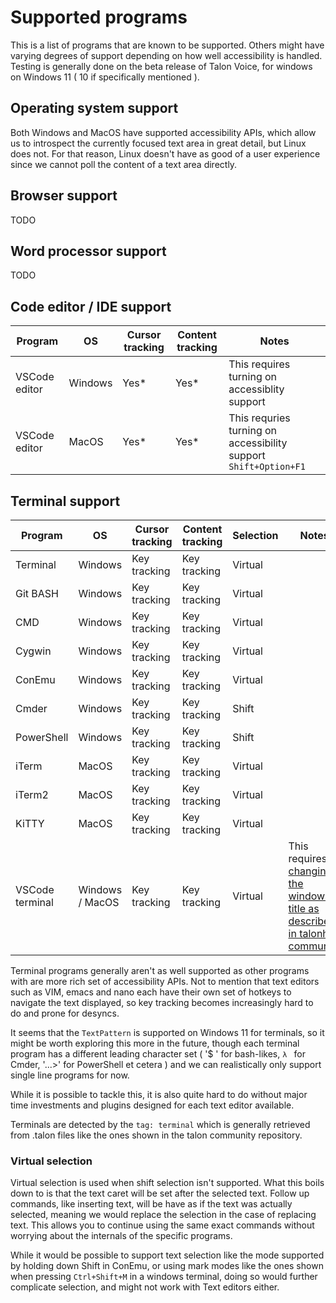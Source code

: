 # Supported programs

This is a list of programs that are known to be supported. Others might have varying degrees of support depending on how well accessibility is handled. Testing is generally done on the beta release of Talon Voice, for windows on Windows 11 ( 10 if specifically mentioned ).

## Operating system support

Both Windows and MacOS have supported accessibility APIs, which allow us to introspect the currently focused text area in great detail, but Linux does not. For that reason, Linux doesn't have as good of a user experience since we cannot poll the content of a text area directly.

## Browser support

TODO

## Word processor support

TODO

## Code editor / IDE support

| Program         | OS      | Cursor tracking | Content tracking | Notes |
|-----------------|---------|-----------------|------------------|-------|
| VSCode editor   | Windows | Yes*            | Yes*             | This requires turning on accessiblity support |
| VSCode editor   | MacOS   | Yes*            | Yes*             | This requries turning on accessibility support `Shift+Option+F1`|

## Terminal support

| Program         | OS      | Cursor tracking | Content tracking | Selection | Notes |
|-----------------|---------|-----------------|------------------|-----------|-------|
| Terminal        | Windows | Key tracking    | Key tracking     | Virtual   |       |
| Git BASH        | Windows | Key tracking    | Key tracking     | Virtual   |       |
| CMD             | Windows | Key tracking    | Key tracking     | Virtual   |       |
| Cygwin          | Windows | Key tracking    | Key tracking     | Virtual   |       |
| ConEmu          | Windows | Key tracking    | Key tracking     | Virtual   |       |
| Cmder           | Windows | Key tracking    | Key tracking     | Shift     |       |
| PowerShell      | Windows | Key tracking    | Key tracking     | Shift     |       |
| iTerm           | MacOS   | Key tracking    | Key tracking     | Virtual   |       |
| iTerm2          | MacOS   | Key tracking    | Key tracking     | Virtual   |       |
| KiTTY           | MacOS   | Key tracking    | Key tracking     | Virtual   |       |
| VSCode terminal | Windows / MacOS | Key tracking    | Key tracking     | Virtual   | This requires [changing the windows title as described in talonhub community](https://github.com/talonhub/community/tree/main/apps/vscode#terminal) |


Terminal programs generally aren't as well supported as other programs with are more rich set of accessibility APIs. Not to mention that text editors such as VIM, emacs and nano each have their own set of hotkeys to navigate the text displayed, so key tracking becomes increasingly hard to do and prone for desyncs.

It seems that the `TextPattern` is supported on Windows 11 for terminals, so it might be worth exploring this more in the future, though each terminal program has a different leading character set ( '$ ' for bash-likes, `λ ` for Cmder, '...>' for PowerShell et cetera ) and we can realistically only support single line programs for now.

While it is possible to tackle this, it is also quite hard to do without major time investments and plugins designed for each text editor available.

Terminals are detected by the `tag: terminal` which is generally retrieved from .talon files like the ones shown in the talon community repository.

### Virtual selection

Virtual selection is used when shift selection isn't supported. What this boils down to is that the text caret will be set after the selected text. Follow up commands, like inserting text, will be have as if the text was actually selected, meaning we would replace the selection in the case of replacing text. This allows you to continue using the same exact commands without worrying about the internals of the specific programs.

While it would be possible to support text selection like the mode supported by holding down Shift in ConEmu, or using mark modes like the ones shown when pressing `Ctrl+Shift+M` in a windows terminal, doing so would further complicate selection, and might not work with Text editors either.